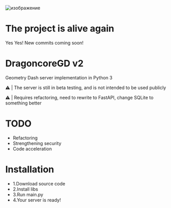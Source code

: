 ![изображение](https://user-images.githubusercontent.com/64083584/224486780-fcbb3203-e1e1-4b00-a866-0c3f4e0c1ce5.png)

# The project is alive again
Yes Yes! New commits coming soon! 

# DragoncoreGD v2
Geometry Dash server implementation in Python 3

:warning: | The server is still in beta testing, and is not intended to be used publicly

:warning: | Requires refactoring, need to rewrite to FastAPI, change SQLite to something better

# TODO
 - Refactoring
 - Strengthening security
 - Code acceleration

# Installation
 - 1.Download source code
 - 2.Install libs
 - 3.Run main.py
 - 4.Your server is ready!
